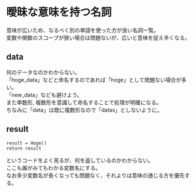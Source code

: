 # 曖昧な意味を持つ名詞
意味が広いため、なるべく別の単語を使った方が良い名詞一覧。  
変数や関数のスコープが狭い場合は問題ないが、広いと意味を捉え辛くなる。  

## data
何のデータなのかわからない。  
「hoge_data」などと命名するのであれば「hoge」として問題ない場合が多い。  
「new_data」なども避けよう。  
また単数形, 複数形を意識して命名することで処理が明確になる。  
ちなみに「data」は既に複数形なので「datas」としないように。

## result
```
result = Hoge()
return result
```
というコードをよく見るが、何を返しているのかわからない。  
ここも誰がみてもわかる変数名にする。  
なお多少変数名が長くなっても問題なく、それよりは意味の通じる方を優先する。  
